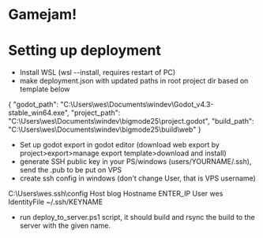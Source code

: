 # Gamejam!

# Setting up deployment
- Install WSL (wsl --install, requires restart of PC)
- make deployment.json with updated paths in root project dir based on template below

{
   "godot_path": "C:\\Users\\wes\\Documents\\windev\\Godot_v4.3-stable_win64.exe",
   "project_path": "C:\\Users\\wes\\Documents\\windev\\bigmode25\\project.godot",
   "build_path": "C:\\Users\\wes\\Documents\\windev\\bigmode25\\build\\web"
}

- Set up godot export in godot editor (download web export by project>export>manage export template>download and install)
- generate SSH public key in your PS/windows (users/YOURNAME/.ssh), send the .pub to be put on VPS
- create ssh config in windows (don't change User, that is VPS username)

C:\Users\wes\.ssh\config
Host blog
    Hostname ENTER_IP
    User wes
    IdentityFile ~/.ssh/KEYNAME

- run deploy_to_server.ps1 script, it should build and rsync the build to the server with the given name.
